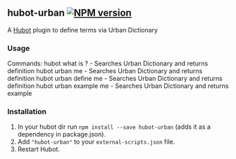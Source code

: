 ## hubot-urban [![NPM version](https://badge.fury.io/js/hubot-urban.png)](http://badge.fury.io/js/hubot-urban)

A [Hubot](https://github.com/github/hubot) plugin to define terms via Urban Dictionary

### Usage

Commands:
    hubot what is <term>?         - Searches Urban Dictionary and returns definition
    hubot urban me <term>         - Searches Urban Dictionary and returns definition
    hubot urban define me <term>  - Searches Urban Dictionary and returns definition
    hubot urban example me <term> - Searches Urban Dictionary and returns example

### Installation
1. In your hubot dir run `npm install --save hubot-urban` (adds it as a dependency in package.json).
2. Add `"hubot-urban"` to your `external-scripts.json` file.
3. Restart Hubot.

